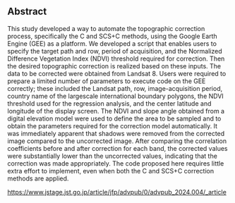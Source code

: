 ## Abstract
This study developed a way to automate the topographic correction process, specifically the C and SCS+C methods, using the Google Earth Engine (GEE) as a platform. We developed a script that enables users to specify the target path and row, period of acquisition, and the Normalized Difference Vegetation Index (NDVI) threshold required for correction. Then the desired topographic correction is realized based on these inputs. The data to be corrected were obtained from Landsat 8. Users were required to prepare a limited number of parameters to execute code on the GEE correctly; these included the Landsat path, row, image-acquisition period, country name of the largescale international boundary polygons, the NDVI threshold used for the regression analysis, and the center latitude and longitude of the display screen. The NDVI and slope angle obtained from a digital elevation model were used to define the area to be sampled and to obtain the parameters required for the correction model automatically. It was immediately apparent that shadows were removed from the corrected image compared to the uncorrected image. After comparing the correlation coefficients before and after correction for each band, the corrected values were substantially lower than the uncorrected values, indicating that the correction was made appropriately. The code proposed here requires little extra effort to implement, even when both the C and SCS+C correction methods are applied.

https://www.jstage.jst.go.jp/article/jfp/advpub/0/advpub_2024.004/_article
